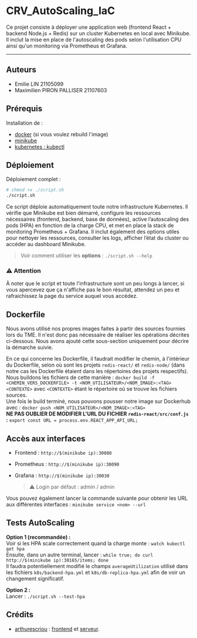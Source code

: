 # CRV_AutoScaling_IaC


Ce projet consiste à déployer une application web (frontend React + backend Node.js + Redis) sur un cluster Kubernetes en local avec Minikube. Il inclut la mise en place de l'autoscaling des pods selon l'utilisation CPU ainsi qu'un monitoring via Prometheus et Grafana.

---

## Auteurs

- Emilie LIN 21105099
- Maximilien PIRON PALLISER 21107603

## Prérequis 

Installation de :
- [docker](https://developer.fedoraproject.org/tools/docker/docker-installation.html) (si vous voulez rebuild l'image)
- [minikube](https://minikube.sigs.k8s.io/docs/start/?arch=%2Flinux%2Fx86-64%2Fstable%2Fbinary+download) 
- [kubernetes : kubectl](https://kubernetes.io/docs/tasks/tools/install-kubectl-linux/)

## Déploiement 

Déploiement complet : 
```bash
# chmod +x ./script.sh
./script.sh
```

Ce script déploie automatiquement toute notre infrastructure Kubernetes. Il vérifie que Minikube est bien démarré, configure les ressources nécessaires (frontend, backend, base de données), active l’autoscaling des pods (HPA) en fonction de la charge CPU, et met en place la stack de monitoring Prometheus + Grafana.
Il inclut également des options utiles pour nettoyer les ressources, consulter les logs, afficher l’état du cluster ou accéder au dashboard Minikube. 
> Voir comment utiliser les **options** : `./script.sh --help`

### ⚠️ Attention

À noter que le script et toute l'infrastructure sont un peu longs à lancer, si vous apercevez que ça n'affiche pas le bon résultat, attendez un peu et rafraichissez la page du service auquel vous accédez.

## Dockerfile 

Nous avons utilisé nos propres images faites à partir des sources fournies lors du TME. Il n'est donc pas nécessaire de réaliser les opérations décrites ci-dessous. Nous avons ajouté cette sous-section uniquement pour décrire la démarche suivie.

En ce qui concerne les Dockerfile, il faudrait modifier le chemin, à l'intérieur du Dockerfile, selon où sont les projets `redis-react/` et `redis-node/` (dans notre cas les Dockerfile étaient dans les répertoires des projets respectifs).   
Nous buildons les fichiers de cette manière : `docker build -f <CHEMIN_VERS_DOCKERFILE> -t <NOM_UTILISATEUR>/<NOM_IMAGE>:<TAG> <CONTEXTE>` avec `<CONTEXTE>` étant le répertoire où se trouve les fichiers sources.  
Une fois le build terminé, nous pouvons pousser notre image sur Dockerhub avec : `docker push <NOM_UTILISATEUR>/<NOM_IMAGE>:<TAG>`   
**NE PAS OUBLIER DE MODIFIER L'URL DU FICHIER `redis-react/src/conf.js` :** `export const URL = process.env.REACT_APP_API_URL;`  



## Accès aux interfaces 

- Frontend : `http://$(minikube ip):30080`

- Prometheus : `http://$(minikube ip):30090`

- Grafana : `http://$(minikube ip):30030`
    > ⚠️ Login par défaut : admin / admin

Vous pouvez également lancer la commande suivante pour obtenir les URL aux différentes interfaces : `minikube service <nom> --url`

## Tests AutoScaling

__Option 1 (recommandée) :__  
Voir si les HPA scale correctement quand la charge monte : `watch kubectl get hpa`  
Ensuite, dans un autre terminal, lancer : `while true; do curl http://$(minikube ip):30165/items; done`  
Il faudra potentiellement modifié le champs `averageUtilization` utilisé dans les fichiers `k8s/backend-hpa.yml` et `k8s/db-replica-hpa.yml` afin de voir un changement significatif.  


__Option 2 :__  
Lancer : `./script.sh --test-hpa`

## Crédits 

- [arthurescriou](https://github.com/arthurescriou) : [frontend](https://github.com/arthurescriou/redis-react) et [serveur](https://github.com/arthurescriou/redis-node). 
